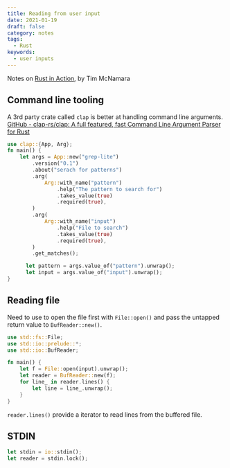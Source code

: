 ```yaml
---
title: Reading from user input
date: 2021-01-19
draft: false
category: notes
tags:
  - Rust
keywords:
  - user inputs
---
```

Notes on [Rust in Action](https://www.manning.com/books/rust-in-action?query=rust%20in%20action), by Tim McNamara
## Command line tooling
A 3rd party crate called `clap` is better at handling command line arguments.
[GitHub - clap-rs/clap: A full featured, fast Command Line Argument Parser for Rust](https://github.com/clap-rs/clap)
```rust
use clap::{App, Arg};
fn main() {
    let args = App::new("grep-lite")
        .version("0.1")
        .about("serach for patterns")
        .arg(
            Arg::with_name("pattern")
                .help("The pattern to search for")
                .takes_value(true)
                .required(true),
        )
        .arg(
            Arg::with_name("input")
                .help("File to search")
                .takes_value(true)
                .required(true),
        )
        .get_matches();

	  let pattern = args.value_of("pattern").unwrap();
	  let input = args.value_of("input").unwrap();
}
```

## Reading file
Need to use to open the file first with `File::open()` and pass the untapped return value to  `BufReader::new()`.
```rust
use std::fs::File;
use std::io::prelude::*;
use std::io::BufReader;

fn main() {
    let f = File::open(input).unwrap();
    let reader = BufReader::new(f);
    for line_ in reader.lines() {
        let line = line_.unwrap();
    }
}
```
`reader.lines()` provide a iterator to read lines from the buffered file.

## STDIN
```rust
let stdin = io::stdin();
let reader = stdin.lock();
```

